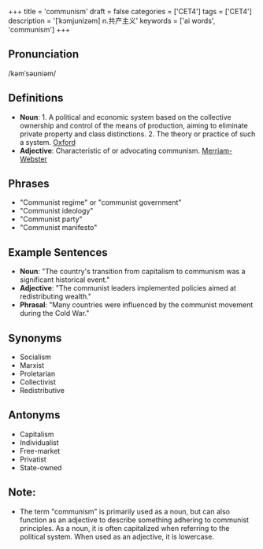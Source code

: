 +++
title = 'communism'
draft = false
categories = ['CET4']
tags = ['CET4']
description = '[ˈkɔmjunizəm] n.共产主义'
keywords = ['ai words', 'communism']
+++

## Pronunciation
/kəmˈsəʊniəm/

## Definitions
- **Noun**: 1. A political and economic system based on the collective ownership and control of the means of production, aiming to eliminate private property and class distinctions. 2. The theory or practice of such a system. [Oxford](https://en.oxforddictionaries.com/definition/communism)
- **Adjective**: Characteristic of or advocating communism. [Merriam-Webster](https://www.merriam-webster.com/dictionary/communist)

## Phrases
- "Communist regime" or "communist government"
- "Communist ideology"
- "Communist party"
- "Communist manifesto"

## Example Sentences
- **Noun**: "The country's transition from capitalism to communism was a significant historical event."
- **Adjective**: "The communist leaders implemented policies aimed at redistributing wealth."
- **Phrasal**: "Many countries were influenced by the communist movement during the Cold War."

## Synonyms
- Socialism
- Marxist
- Proletarian
- Collectivist
- Redistributive

## Antonyms
- Capitalism
- Individualist
- Free-market
- Privatist
- State-owned

## Note:
- The term "communism" is primarily used as a noun, but can also function as an adjective to describe something adhering to communist principles. As a noun, it is often capitalized when referring to the political system. When used as an adjective, it is lowercase.
